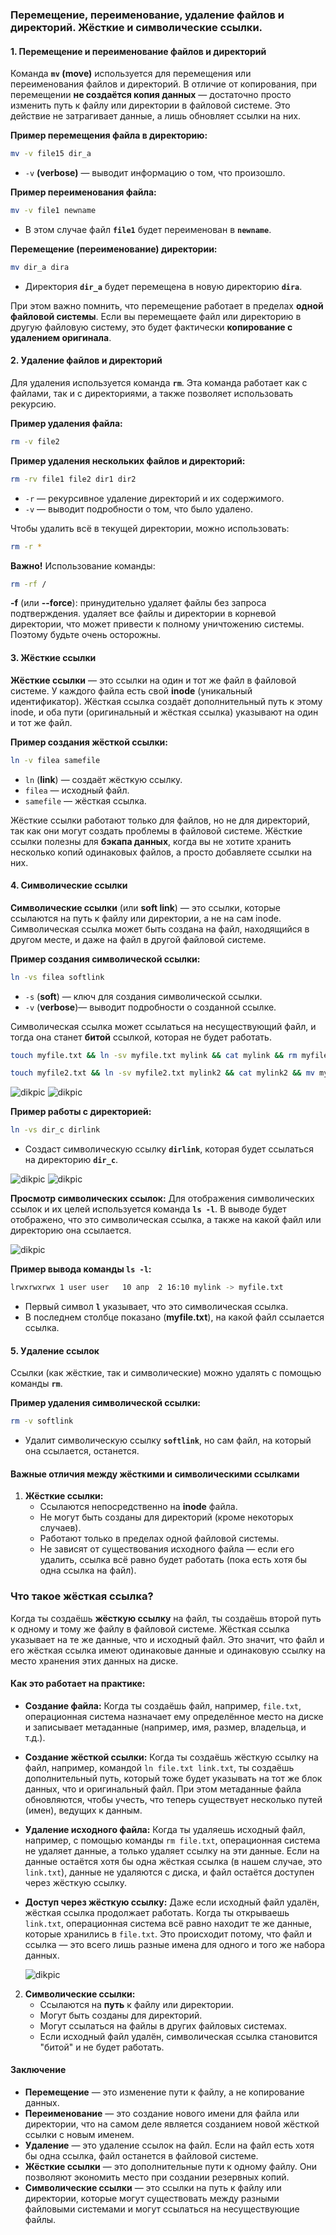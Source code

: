 ### Перемещение, переименование, удаление файлов и директорий. Жёсткие и символические ссылки.

#### 1. Перемещение и переименование файлов и директорий
Команда **`mv` (move)** используется для перемещения или переименования файлов и директорий. В отличие от копирования, при перемещении **не создаётся копия данных** — достаточно просто изменить путь к файлу или директории в файловой системе. Это действие не затрагивает данные, а лишь обновляет ссылки на них.

**Пример перемещения файла в директорию:**
```bash
mv -v file15 dir_a
```
- `-v` **(verbose)** — выводит информацию о том, что произошло.

**Пример переименования файла:**
```bash
mv -v file1 newname
```
- В этом случае файл **`file1`** будет переименован в **`newname`**.

**Перемещение (переименование) директории:**
```bash
mv dir_a dira
```
- Директория **`dir_a`** будет перемещена в новую директорию **`dira`**.

При этом важно помнить, что перемещение работает в пределах **одной файловой системы**. Если вы перемещаете файл или директорию в другую файловую систему, это будет фактически **копирование с удалением оригинала**.

#### 2. Удаление файлов и директорий
Для удаления используется команда **`rm`**. Эта команда работает как с файлами, так и с директориями, а также позволяет использовать рекурсию.

**Пример удаления файла:**
```bash
rm -v file2
```

**Пример удаления нескольких файлов и директорий:**
```bash
rm -rv file1 file2 dir1 dir2
```
- `-r` — рекурсивное удаление директорий и их содержимого.
- `-v` — выводит подробности о том, что было удалено.

Чтобы удалить всё в текущей директории, можно использовать:
```bash
rm -r *
```

**Важно!** Использование команды:
```bash
rm -rf /
```
**-f** (или **--force**): принудительно удаляет файлы без запроса подтверждения.
удаляет все файлы и директории в корневой директории, что может привести к полному уничтожению системы. Поэтому будьте очень осторожны.

#### 3. Жёсткие ссылки
**Жёсткие ссылки** — это ссылки на один и тот же файл в файловой системе. У каждого файла есть свой **inode** (уникальный идентификатор). Жёсткая ссылка создаёт дополнительный путь к этому inode, и оба пути (оригинальный и жёсткая ссылка) указывают на один и тот же файл.

**Пример создания жёсткой ссылки:**
```bash
ln -v filea samefile
```
- `ln` (**link**) — создаёт жёсткую ссылку.
- `filea` — исходный файл.
- `samefile` — жёсткая ссылка.

Жёсткие ссылки работают только для файлов, но не для директорий, так как они могут создать проблемы в файловой системе. Жёсткие ссылки полезны для **бэкапа данных**, когда вы не хотите хранить несколько копий одинаковых файлов, а просто добавляете ссылки на них.

#### 4. Символические ссылки
**Символические ссылки** (или **soft link**) — это ссылки, которые ссылаются на путь к файлу или директории, а не на сам inode. Символическая ссылка может быть создана на файл, находящийся в другом месте, и даже на файл в другой файловой системе.

**Пример создания символической ссылки:**
```bash
ln -vs filea softlink
```
- `-s` (**soft**) — ключ для создания символической ссылки.
- `-v` (**verbose**)— выводит подробности о созданной ссылке.

Символическая ссылка может ссылаться на несуществующий файл, и тогда она станет **битой** ссылкой, которая не будет работать.
```bash
touch myfile.txt && ln -sv myfile.txt mylink && cat mylink && rm myfile.txt && cat mylink
```
```bash
touch myfile2.txt && ln -sv myfile2.txt mylink2 && cat mylink2 && mv myfile2.txt myfile3.txt && cat mylink2
```
![dikpic](images/Untitled7.png)
![dikpic](images/Untitled8.png)

**Пример работы с директорией:**
```bash
ln -vs dir_c dirlink
```
- Создаст символическую ссылку **`dirlink`**, которая будет ссылаться на директорию **`dir_c`**.

![dikpic](images/Untitled9.png)
![dikpic](images/Untitled10.png)

**Просмотр символических ссылок:**
Для отображения символических ссылок и их целей используется команда **`ls -l`**. В выводе будет отображено, что это символическая ссылка, а также на какой файл или директорию она ссылается.

![dikpic](images/Untitled11.png)

**Пример вывода команды `ls -l`:**
```bash
lrwxrwxrwx 1 user user   10 апр  2 16:10 mylink -> myfile.txt
```
- Первый символ **`l`** указывает, что это символическая ссылка.
- В последнем столбце показано (**myfile.txt**), на какой файл ссылается ссылка.

#### 5. Удаление ссылок
Ссылки (как жёсткие, так и символические) можно удалять с помощью команды **`rm`**.

**Пример удаления символической ссылки:**
```bash
rm -v softlink
```
- Удалит символическую ссылку **`softlink`**, но сам файл, на который она ссылается, останется.

#### Важные отличия между жёсткими и символическими ссылками
1. **Жёсткие ссылки:**
   - Ссылаются непосредственно на **inode** файла.
   - Не могут быть созданы для директорий (кроме некоторых случаев).
   - Работают только в пределах одной файловой системы.
   - Не зависят от существования исходного файла — если его удалить, ссылка всё равно будет работать (пока есть хотя бы одна ссылка на файл).

### Что такое жёсткая ссылка?
Когда ты создаёшь **жёсткую ссылку** на файл, ты создаёшь второй путь к одному и тому же файлу в файловой системе. Жёсткая ссылка указывает на те же данные, что и исходный файл. Это значит, что файл и его жёсткая ссылка имеют одинаковые данные и одинаковую ссылку на место хранения этих данных на диске.

#### Как это работает на практике:

* **Создание файла:** Когда ты создаёшь файл, например, `file.txt`, операционная система назначает ему определённое место на диске и записывает метаданные (например, имя, размер, владельца, и т.д.).

* **Создание жёсткой ссылки:** Когда ты создаёшь жёсткую ссылку на файл, например, командой `ln file.txt link.txt`, ты создаёшь дополнительный путь, который тоже будет указывать на тот же блок данных, что и оригинальный файл. При этом метаданные файла обновляются, чтобы учесть, что теперь существует несколько путей (имен), ведущих к данным.

* **Удаление исходного файла:** Когда ты удаляешь исходный файл, например, с помощью команды `rm file.txt`, операционная система не удаляет данные, а только удаляет ссылку на эти данные. Если на данные остаётся хотя бы одна жёсткая ссылка (в нашем случае, это `link.txt`), данные не удаляются с диска, и файл остаётся доступен через жёсткую ссылку.

* **Доступ через жёсткую ссылку:** Даже если исходный файл удалён, жёсткая ссылка продолжает работать. Когда ты открываешь `link.txt`, операционная система всё равно находит те же данные, которые хранились в `file.txt`. Это происходит потому, что файл и ссылка — это всего лишь разные имена для одного и того же набора данных.

    ![dikpic](images/Untitled12.png)

2. **Символические ссылки:**
   - Ссылаются на **путь** к файлу или директории.
   - Могут быть созданы для директорий.
   - Могут ссылаться на файлы в других файловых системах.
   - Если исходный файл удалён, символическая ссылка становится "битой" и не будет работать.

#### Заключение
- **Перемещение** — это изменение пути к файлу, а не копирование данных.
- **Переименование** — это создание нового имени для файла или директории, что на самом деле является созданием новой жёсткой ссылки с новым именем.
- **Удаление** — это удаление ссылок на файл. Если на файл есть хотя бы одна ссылка, файл останется в файловой системе.
- **Жёсткие ссылки** — это дополнительные пути к одному файлу. Они позволяют экономить место при создании резервных копий.
- **Символические ссылки** — это ссылки на путь к файлу или директории, которые могут существовать между разными файловыми системами и могут ссылаться на несуществующие файлы.